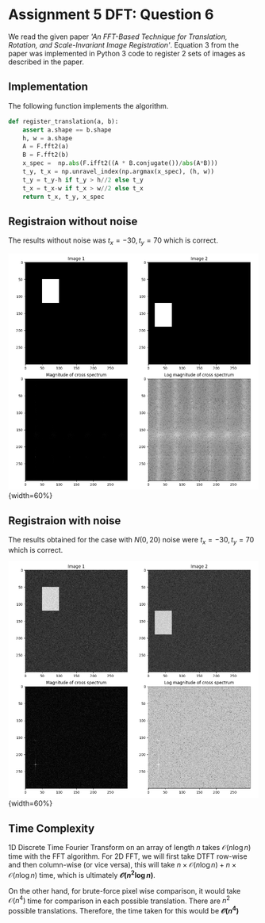 # Assignment 5 DFT: Question 6

We read the given paper *'An FFT-Based Technique for Translation, Rotation, and Scale-Invariant Image Registration'*. Equation 3 from the paper was implemented in Python 3 code to register 2 sets of images as described in the paper.

## Implementation
The following function implements the algorithm.

```python
def register_translation(a, b):
    assert a.shape == b.shape
    h, w = a.shape
    A = F.fft2(a)
    B = F.fft2(b)
    x_spec =  np.abs(F.ifft2((A * B.conjugate())/abs(A*B)))
    t_y, t_x = np.unravel_index(np.argmax(x_spec), (h, w))
    t_y = t_y-h if t_y > h//2 else t_y
    t_x = t_x-w if t_x > w//2 else t_x
    return t_x, t_y, x_spec
```

## Registraion without noise
The results without noise was $t_x = -30, t_y = 70$ which is correct.

![Result 1](1.png){width=60%}

## Registraion with noise
The results obtained for the case with $N(0, 20)$ noise were $t_x = -30, t_y = 70$ which is correct.

![Result 2](2.png){width=60%}

## Time Complexity

1D Discrete Time Fourier Transform on an array of length $n$ takes $\mathcal{O}(n\log{n})$ time with the FFT algorithm. For 2D FFT, we will first take DTFT row-wise and then column-wise (or vice versa), this will take $n\times \mathcal{O}(n\log{n}) + n\times \mathcal{O}(n\log{n})$ time, which is ultimately **$\mathcal{O}(n^2\log{n})$**.

On the other hand, for brute-force pixel wise comparison, it would take $\mathcal{O}(n^4)$ time for comparison in each possible translation. There are $n^2$ possible translations. Therefore, the time taken for this would be **$\mathcal{O}(n^4)$**
